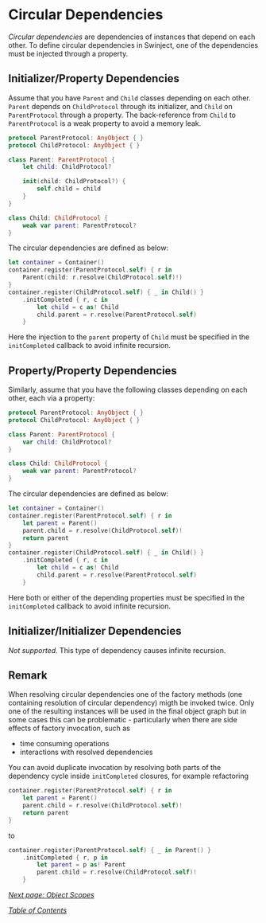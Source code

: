 # Circular Dependencies

_Circular dependencies_ are dependencies of instances that depend on each other. To define circular dependencies in Swinject, one of the dependencies must be injected through a property.

## Initializer/Property Dependencies

Assume that you have `Parent` and `Child` classes depending on each other. `Parent` depends on `ChildProtocol` through its initializer, and `Child` on `ParentProtocol` through a property. The back-reference from `Child` to `ParentProtocol` is a weak property to avoid a memory leak.

```swift
protocol ParentProtocol: AnyObject { }
protocol ChildProtocol: AnyObject { }

class Parent: ParentProtocol {
    let child: ChildProtocol?

    init(child: ChildProtocol?) {
        self.child = child
    }
}

class Child: ChildProtocol {
    weak var parent: ParentProtocol?
}
```

The circular dependencies are defined as below:

```swift
let container = Container()
container.register(ParentProtocol.self) { r in
    Parent(child: r.resolve(ChildProtocol.self)!)
}
container.register(ChildProtocol.self) { _ in Child() }
    .initCompleted { r, c in
        let child = c as! Child
        child.parent = r.resolve(ParentProtocol.self)
    }
```

Here the injection to the `parent` property of `Child` must be specified in the `initCompleted` callback to avoid infinite recursion.

## Property/Property Dependencies

Similarly, assume that you have the following classes depending on each other, each via a property:

```swift
protocol ParentProtocol: AnyObject { }
protocol ChildProtocol: AnyObject { }

class Parent: ParentProtocol {
    var child: ChildProtocol?
}

class Child: ChildProtocol {
    weak var parent: ParentProtocol?
}
```

The circular dependencies are defined as below:

```swift
let container = Container()
container.register(ParentProtocol.self) { r in
    let parent = Parent()
    parent.child = r.resolve(ChildProtocol.self)!
    return parent
}
container.register(ChildProtocol.self) { _ in Child() }
    .initCompleted { r, c in
        let child = c as! Child
        child.parent = r.resolve(ParentProtocol.self)
    }
```

Here both or either of the depending properties must be specified in the `initCompleted` callback to avoid infinite recursion.

## Initializer/Initializer Dependencies

_Not supported._ This type of dependency causes infinite recursion.

## Remark

When resolving circular dependencies one of the factory methods (one containing resolution of circular dependency) migth be invoked twice. Only one of the resulting instances will be used in the final object graph but in some cases this can be problematic - particularly when there are side effects of factory invocation, such as
- time consuming operations
- interactions with resolved dependencies
 
You can avoid duplicate invocation by resolving both parts of the dependency cycle inside `initCompleted` closures, for example refactoring
```swift
container.register(ParentProtocol.self) { r in
    let parent = Parent()
    parent.child = r.resolve(ChildProtocol.self)!
    return parent
}
```
to
```swift
container.register(ParentProtocol.self) { _ in Parent() } 
    .initCompleted { r, p in
        let parent = p as! Parent
        parent.child = r.resolve(ChildProtocol.self)!
    }
```

_[Next page: Object Scopes](ObjectScopes.md)_

_[Table of Contents](README.md)_
